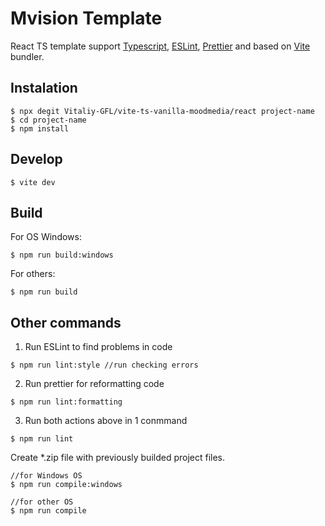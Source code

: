 # Mvision Template

React TS template support [Typescript](https://www.typescriptlang.org), [ESLint](https://eslint.org), [Prettier](https://prettier.io) and based on [Vite](https://vitejs.dev) bundler.

## Instalation

```
$ npx degit Vitaliy-GFL/vite-ts-vanilla-moodmedia/react project-name
$ cd project-name
$ npm install
```

## Develop
```
$ vite dev
```

## Build
For OS Windows:
```
$ npm run build:windows
```
For others:
```
$ npm run build
```

## Other commands
1. Run ESLint to find problems in code
```
$ npm run lint:style //run checking errors
```
2. Run prettier for reformatting code
```
$ npm run lint:formatting
```
3. Run both actions above in 1 conmmand
```
$ npm run lint
```

Create *.zip file with previously builded project files.
```
//for Windows OS
$ npm run compile:windows

//for other OS
$ npm run compile
```
